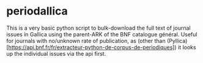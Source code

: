 # periodallica
This is a very basic python script to bulk-download the full text of journal issues in Gallica using the parent-ARK of the BNF catalogue général. Useful for journals with no/unknown rate of publication, as (other than (Pyllica)[https://api.bnf.fr/fr/extracteur-python-de-corpus-de-periodiques]) it looks up the individual issues via the api first.
